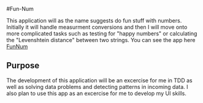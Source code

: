 #Fun-Num

This application will as the name suggests do fun stuff with numbers. Initially it will handle measurment conversions and then I will move onto more complicated tasks such as testing for "happy numbers" or calculating the "Levenshtein distance" between two strings. You can see the app here <a href="https://polar-dusk-33124.herokuapp.com">FunNum</a>

## Purpose

The development of this application will be an excercise for me in TDD as well as solving data problems and detecting patterns in incoming data. I also plan to use this app as an excercise for me to develop my UI skills.